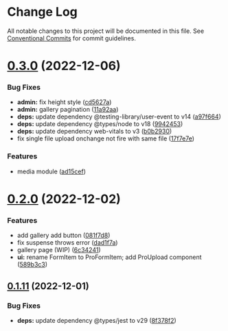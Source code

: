# Change Log

All notable changes to this project will be documented in this file.
See [Conventional Commits](https://conventionalcommits.org) for commit guidelines.

# [0.3.0](https://github.com/kagari-project/kagari/compare/v0.2.1...v0.3.0) (2022-12-06)

### Bug Fixes

- **admin:** fix height style ([cd5627a](https://github.com/kagari-project/kagari/commit/cd5627a4929974e42d41b18e8b24068f16d5736d))
- **admin:** gallery pagination ([11a92aa](https://github.com/kagari-project/kagari/commit/11a92aad64a3e9aaa6b34ec7cff4f738b626eb8b))
- **deps:** update dependency @testing-library/user-event to v14 ([a97f664](https://github.com/kagari-project/kagari/commit/a97f664f5ed05d77b736fb793e6c5e383427019e))
- **deps:** update dependency @types/node to v18 ([9942453](https://github.com/kagari-project/kagari/commit/994245316bb575aec3101e51a1dbb68b969c2bd7))
- **deps:** update dependency web-vitals to v3 ([b0b2930](https://github.com/kagari-project/kagari/commit/b0b2930f422c6328c7cb56f184cfa7dc9ae631a1))
- fix single file upload onchange not fire with same file ([17f7e7e](https://github.com/kagari-project/kagari/commit/17f7e7e3fb40d6c2df8e6c2916940da09fe7565f))

### Features

- media module ([ad15cef](https://github.com/kagari-project/kagari/commit/ad15cef4efd4f0a60a88f79dc8b60dd992c5a204))

# [0.2.0](https://github.com/kagari-project/kagari/compare/v0.1.12...v0.2.0) (2022-12-02)

### Features

- add gallery add button ([081f7d8](https://github.com/kagari-project/kagari/commit/081f7d8d482eea33732b78d67c229224f1759800))
- fix suspense throws error ([dad1f7a](https://github.com/kagari-project/kagari/commit/dad1f7a91d82c6ca281584e5bf13a905abaa8e2d))
- gallery page (WIP) ([6c34241](https://github.com/kagari-project/kagari/commit/6c342412b3a1469eafa8ec79688318c5871e43dd))
- **ui:** rename FormItem to ProFormItem; add ProUpload component ([589b3c3](https://github.com/kagari-project/kagari/commit/589b3c37c8ee940b7c2c05bd79a1858d335d6770))

## [0.1.11](https://github.com/kagari-project/kagari/compare/v0.1.10...v0.1.11) (2022-12-01)

### Bug Fixes

- **deps:** update dependency @types/jest to v29 ([8f378f2](https://github.com/kagari-project/kagari/commit/8f378f2550df1ccedd34090ddddf8c0a52806ccc))
